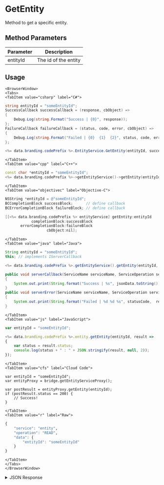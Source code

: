 # GetEntity

Method to get a specific entity.

<PartialServop service_name="entity" operation_name="READ" />

## Method Parameters
Parameter | Description
--------- | -----------
entityId | The id of the entity

## Usage

```mdx-code-block
<BrowserWindow>
<Tabs>
<TabItem value="csharp" label="C#">
```

```csharp
string entityId = "someEntityId";
SuccessCallback successCallback = (response, cbObject) =>
{
    Debug.Log(string.Format("Success | {0}", response));
};
FailureCallback failureCallback = (status, code, error, cbObject) =>
{
    Debug.Log(string.Format("Failed | {0}  {1}  {2}", status, code, error));
};

<%= data.branding.codePrefix %>.EntityService.GetEntity(entityId, successCallback, failureCallback);
```

```mdx-code-block
</TabItem>
<TabItem value="cpp" label="C++">
```

```cpp
const char *entityId = "someEntityId";
<%= data.branding.codePrefix %>->getEntityService()->getEntity(entityId, this);
```

```mdx-code-block
</TabItem>
<TabItem value="objectivec" label="Objective-C">
```

```objectivec
NSString *entityId = @"someEntityId";
BCCompletionBlock successBlock;      // define callback
BCErrorCompletionBlock failureBlock; // define callback

[[<%= data.branding.codePrefix %> entityService] getEntity:entityId
            completionBlock:successBlock
       errorCompletionBlock:failureBlock
                   cbObject:nil];
```

```mdx-code-block
</TabItem>
<TabItem value="java" label="Java">
```

```java
String entityId = "someEntityId";
this; // implements IServerCallback

<%= data.branding.codePrefix %>.getEntityService().getEntity(entityId, this);

public void serverCallback(ServiceName serviceName, ServiceOperation serviceOperation, JSONObject jsonData)
{
    System.out.print(String.format("Success | %s", jsonData.toString()));
}
public void serverError(ServiceName serviceName, ServiceOperation serviceOperation, int statusCode, int reasonCode, String jsonError)
{
    System.out.print(String.format("Failed | %d %d %s", statusCode,  reasonCode, jsonError.toString()));
}
```

```mdx-code-block
</TabItem>
<TabItem value="js" label="JavaScript">
```

```javascript
var entityId = "someEntityId";

<%= data.branding.codePrefix %>.entity.getEntity(entityId, result =>
{
	var status = result.status;
	console.log(status + " : " + JSON.stringify(result, null, 2));
});
```

```mdx-code-block
</TabItem>
<TabItem value="cfs" label="Cloud Code">
```

```cfscript
var entityId = "someEntityId";
var entityProxy = bridge.getEntityServiceProxy();

var postResult = entityProxy.getEntity(entityId);
if (postResult.status == 200) {
    // Success!
}
```

```mdx-code-block
</TabItem>
<TabItem value="r" label="Raw">
```

```r
{
	"service": "entity",
	"operation": "READ",
	"data": {
		"entityId": "someEntityId"
	}
}
```

```mdx-code-block
</TabItem>
</Tabs>
</BrowserWindow>
```

<details>
<summary>JSON Response</summary>

```json
{
	"status": 200,
	"data": {
		"entityId": "113db68a-48ad-4fc9-9f44-5fd36fc6445f",
		"entityType": "person",
		"version": 1,
		"data": {
			"name": "john",
			"age": 30
		},
		"acl": {
			"other": 0
		},
		"createdAt": 1395943044322,
		"updatedAt": 1395943044322,
		"_serverTime": 1637946319239
	}
}
```
</details>

